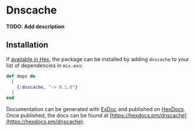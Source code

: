 # Dnscache

**TODO: Add description**

## Installation

If [available in Hex](https://hex.pm/docs/publish), the package can be installed
by adding `dnscache` to your list of dependencies in `mix.exs`:

```elixir
def deps do
  [
    {:dnscache, "~> 0.1.0"}
  ]
end
```

Documentation can be generated with [ExDoc](https://github.com/elixir-lang/ex_doc)
and published on [HexDocs](https://hexdocs.pm). Once published, the docs can
be found at [https://hexdocs.pm/dnscache](https://hexdocs.pm/dnscache).


